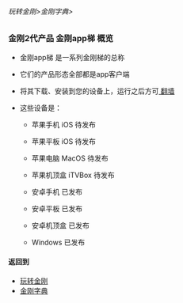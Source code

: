 ###### 玩转金刚>金刚字典>

### 金刚2代产品 金刚app梯 概览

- 金刚app梯 是一系列金刚梯的总称
- 它们的产品形态全部都是app客户端
- 将其下载、安装到您的设备上，运行之后方可[ 翻墙 ](https://github.com/a2zitpro/web/blob/master/whatisovertheGFW.md)
- 这些设备是：

  - 苹果手机   iOS    待发布
  - 苹果平板   iOS    待发布
  - 苹果电脑   MacOS  待发布
  - 苹果机顶盒 iTVBox 待发布

  - 安卓手机          已发布
  - 安卓平板          已发布
  - 安卓机顶盒         已发布

  - Windows          已发布


#### 返回到
- [玩转金刚](https://github.com/a2zitpro/web/blob/master/LadderFree/main.md)
- [金刚字典](https://github.com/a2zitpro/web/blob/master/LadderFree/kkDictionary/kkDictionary.md)

